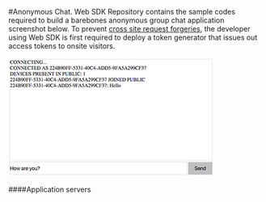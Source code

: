 #Anonymous Chat. Web SDK
Repository contains the sample codes required to build a barebones anonymous group chat application screenshot below. To prevent [cross site request forgeries](https://en.wikipedia.org/wiki/Cross-site_request_forgery), the developer using Web SDK is first required to deploy a token generator that issues out access tokens to onsite visitors.

![Anonymous](https://github.com/cloudilly/images/blob/master/javascript_anonymous.png)

####Application servers

